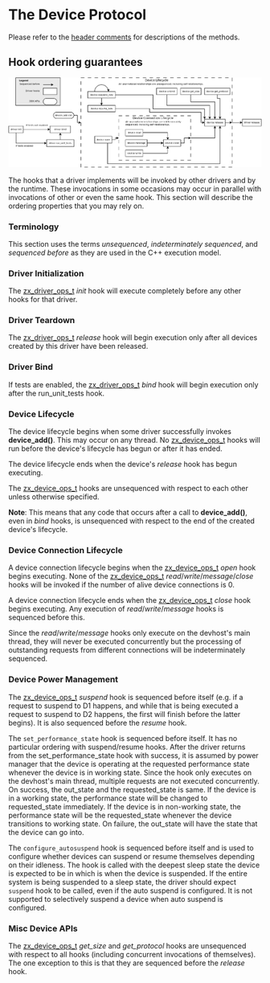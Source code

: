 
# The Device Protocol

Please refer to the [header comments][device] for descriptions of the methods.

## Hook ordering guarantees

![Hook ordering guarantees](/docs/images/zircon/ddk/driver-hook-ordering.png)

The hooks that a driver implements will be invoked by other drivers and by the
runtime.  These invocations in some occasions may occur in parallel with
invocations of other or even the same hook.  This section will describe the
ordering properties that you may rely on.

### Terminology

This section uses the terms *unsequenced*, *indeterminately sequenced*, and
*sequenced before* as they are used in the C++ execution model.

### Driver Initialization

The [zx_driver_ops_t][driver] *init* hook will execute completely before any other
hooks for that driver.

### Driver Teardown

The [zx_driver_ops_t][driver] *release* hook will begin execution only after all
devices created by this driver have been released.

### Driver Bind

If tests are enabled, the [zx_driver_ops_t][driver] *bind* hook will begin execution only after the
run_unit_tests hook.

### Device Lifecycle

The device lifecycle begins when some driver successfully invokes **device_add()**.  This may
occur on any thread.  No [zx_device_ops_t][device] hooks will run before the
device's lifecycle has begun or after it has ended.

The device lifecycle ends when the device's *release* hook has begun executing.

The [zx_device_ops_t][device] hooks are unsequenced with respect to each other
unless otherwise specified.

**Note**: This means that any code that occurs after a call to **device_add()**, even in *bind* hooks,
is unsequenced with respect to the end of the created device's lifecycle.

### Device Connection Lifecycle

A device connection lifecycle begins when the [zx_device_ops_t][device] *open* hook begins
executing.  None of the [zx_device_ops_t][device] *read*/*write*/*message*/*close* hooks
will be invoked if the number of alive device connections is 0.

A device connection lifecycle ends when the [zx_device_ops_t][device] *close* hook
begins executing.  Any execution of *read*/*write*/*message* hooks is sequenced before
this.

Since the *read*/*write*/*message* hooks only execute on the devhost's main thread,
they will never be executed concurrently but the processing of outstanding requests from
different connections will be indeterminately sequenced.

### Device Power Management

The [zx_device_ops_t][device] *suspend* hook is sequenced before itself (e.g.
if a request to suspend to D1 happens, and while that is being executed a
request to suspend to D2 happens, the first will finish before the latter
begins).  It is also sequenced before the *resume* hook.

The `set_performance_state` hook is sequenced before itself.
It has no particular ordering with suspend/resume hooks.
After the driver returns from the set_performance_state hook with success,
it is assumed by power manager that the device is operating at the requested
performance state whenever the device is in working state. Since the hook only
executes on the devhost's main thread, multiple requests are not executed
concurrently.
On success, the out_state and the requested_state is same. If the device is in a
working state, the performance state will be changed to requested_state immediately.
If the device is in non-working state, the performance state will be the requested_state
whenever the device transitions to working state.
On failure, the out_state will have the state that the device can go into.

The `configure_autosuspend` hook is sequenced before itself and is used to configure whether
devices can suspend or resume themselves depending on their idleness. The hook is called with
the deepest sleep state the device is expected to be in which is when the device is suspended.
If the entire system is being suspended to a sleep state, the driver should expect `suspend`
hook to be called, even if the auto suspend is configured. It is not supported to selectively
suspend a device when auto suspend is configured.

### Misc Device APIs

The [zx_device_ops_t][device] *get_size* and *get_protocol* hooks are
unsequenced with respect to all hooks (including concurrent invocations of themselves).
The one exception to this is that they are sequenced before the *release* hook.

[device]: /zircon/system/ulib/ddk/include/ddk/device.h
[driver]: /zircon/system/ulib/ddk/include/ddk/driver.h
